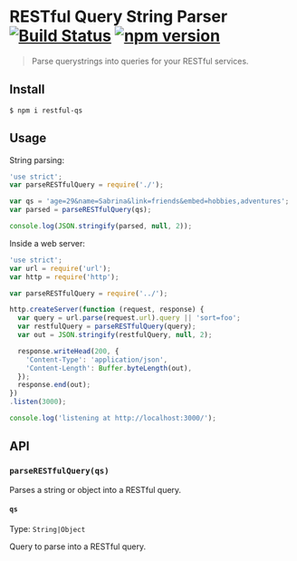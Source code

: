 # RESTful Query String Parser [![Build Status](https://travis-ci.org/francisbrito/node-restful-qs.svg?branch=master)](https://travis-ci.org/francisbrito/node-restful-qs) [![npm version](https://badge.fury.io/js/restful-qs.svg)](https://badge.fury.io/js/restful-qs)
> Parse querystrings into queries for your RESTful services.

## Install

`$ npm i restful-qs`

## Usage

String parsing:
```js
'use strict';
var parseRESTfulQuery = require('./');

var qs = 'age=29&name=Sabrina&link=friends&embed=hobbies,adventures';
var parsed = parseRESTfulQuery(qs);

console.log(JSON.stringify(parsed, null, 2));
```

Inside a web server:
```js
'use strict';
var url = require('url');
var http = require('http');

var parseRESTfulQuery = require('../');

http.createServer(function (request, response) {
  var query = url.parse(request.url).query || 'sort=foo';
  var restfulQuery = parseRESTfulQuery(query);
  var out = JSON.stringify(restfulQuery, null, 2);

  response.writeHead(200, {
    'Content-Type': 'application/json',
    'Content-Length': Buffer.byteLength(out),
  });
  response.end(out);
})
.listen(3000);

console.log('listening at http://localhost:3000/');
```

## API

### `parseRESTfulQuery(qs)`
Parses a string or object into a RESTful query.

#### `qs`
Type: `String|Object`

Query to parse into a RESTful query.
